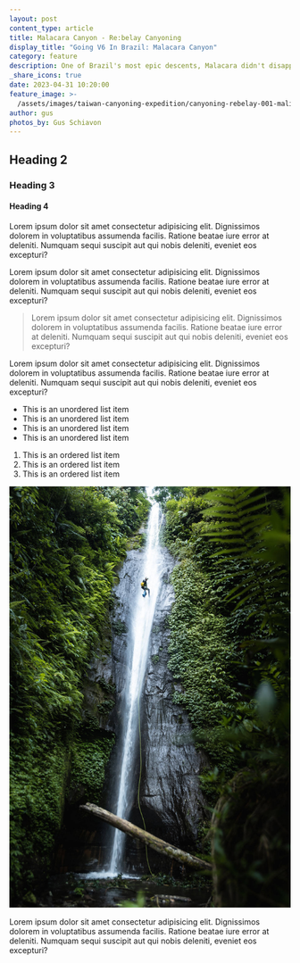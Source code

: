 ```yaml
---
layout: post
content_type: article
title: Malacara Canyon - Re:belay Canyoning
display_title: "Going V6 In Brazil: Malacara Canyon"
category: feature
description: One of Brazil's most epic descents, Malacara didn't disappoint Re:belay editor Gus Schiavon on his last visit to Aparados da Serra National Park.
_share_icons: true
date: 2023-04-31 10:20:00
feature_image: >-
  /assets/images/taiwan-canyoning-expedition/canyoning-rebelay-001-malishan-5.jpg
author: gus
photos_by: Gus Schiavon
---
```

## Heading 2
### Heading 3
#### Heading 4


Lorem ipsum dolor sit amet consectetur adipisicing elit. Dignissimos dolorem in voluptatibus assumenda facilis. Ratione beatae iure error at deleniti. Numquam sequi suscipit aut qui nobis deleniti, eveniet eos excepturi?

Lorem ipsum dolor sit amet consectetur adipisicing elit. Dignissimos dolorem in voluptatibus assumenda facilis. Ratione beatae iure error at deleniti. Numquam sequi suscipit aut qui nobis deleniti, eveniet eos excepturi?
>Lorem ipsum dolor sit amet consectetur adipisicing elit. Dignissimos dolorem in voluptatibus assumenda facilis. Ratione beatae iure error at deleniti. Numquam sequi suscipit aut qui nobis deleniti, eveniet eos excepturi?

Lorem ipsum dolor sit amet consectetur adipisicing elit. Dignissimos dolorem in voluptatibus assumenda facilis. Ratione beatae iure error at deleniti. Numquam sequi suscipit aut qui nobis deleniti, eveniet eos excepturi?

- This is an unordered list item
- This is an unordered list item
- This is an unordered list item
- This is an unordered list item

1. This is an ordered list item
2. This is an ordered list item
3. This is an ordered list item

![Descending Tukad Dalam in Bali's northern mountain range. Image ©Supersmarindo used under permission](/assets/images/bali/canyoning-rebelay-002-bali-005.jpg)


Lorem ipsum dolor sit amet consectetur adipisicing elit. Dignissimos dolorem in voluptatibus assumenda facilis. Ratione beatae iure error at deleniti. Numquam sequi suscipit aut qui nobis deleniti, eveniet eos excepturi?
